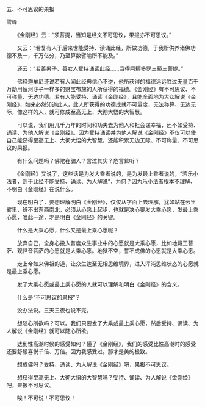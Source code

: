 五、不可思议的果报

雪峰


　　《金刚经》云：“须菩提，当知是经文不可思议，果报亦不可思议。”

　　又云：“若复有人于后来世能受持、读诵此经，所做功德，于我所供养诸佛功德不及一，千万亿分，乃至算数譬喻所不能及。”

　　还云：“若善男子、善女人受持诵读此经……当得阿耨多罗三藐三菩提。”

　　佛释迦牟尼还说若有人闻此经典信心不逆，他所获得的福德远远胜过无量百千万劫用恒河沙子一样多的财宝布施的人所获得的福德。《金刚经》有不可思议、不可称量、无边功德。若有人能受持、诵读《金刚经》，且能全面地为大众解说《金刚经》，如来必然知道此人，此人所获得的功德成就不可量度，无法称算、无边无际，像这样的人，就可修成至高无上、大彻大悟的大智慧。

　　可以说，我们用几千万年的时间和功夫去为他人和社会谋幸福，还不如受持、诵读、为他人解说《金刚经》。因为受持诵读并为他人解说《金刚经》不仅可以使自己能获得至高无上、大彻大悟的大智慧，还能积累无边无际、不可称量、不可思议的果报。

　　有什么问题吗？佛陀在骗人？言过其实？危言耸听？

　　《金刚经》又说了，这些话是为发大乘者说的，是为发最上乘者说的，“若乐小法者，则于此经不能受持、诵读、为人解说”，为何？因为乐小法者根本不理解、不明白《金刚经》在说什么。

　　现在明白了，要想理解明白《金刚经》，仅仅从字面上去理解，犹如站在云里雾里，辨不出东西南北，必须从心愿上起步，也就是决心要发大乘心愿，发最上乘心愿，唯此一途，才是明白《金刚经》的关键。

　　什么是大乘心愿，什么又是最上乘心愿呢？

　　放弃自己，全身心投入普度众生事业中的心愿就是大乘心愿，比如地藏王菩萨、观世音菩萨的心愿就是大乘心愿。地狱不空，誓不成佛的心愿就是大乘心愿。

　　走上帝如来佛祖的道，让众生达至无相思维境界，进入浑沌思维状态的心愿就是最上乘心愿。

　　发了大乘心愿或最上乘心愿的人就可以理解和明白《金刚经》的含义。

　　什么是“不可思议的果报”？

　　没办法说。三天三夜也说不完。

　　想随心所欲吗？可以。我们只要发了大乘或最上乘心愿，然后受持、诵读、为人解说《金刚经》就可以随心所欲。

　　达到性高潮时候的感受如何？懂了《金刚经》，我们的感受比性高潮时的感受还要舒服喜悦千倍、万倍。因为我感受过。那才是美的极致。

　　想成佛吗？受持、诵读、为人解说《金刚经》吧，果报不可思议。

　　想获得至高无上、大彻大悟的大智慧吗？受持、诵读、为人解说《金刚经》吧，果报不可思议。

　　唉！不可说！不可思议！



